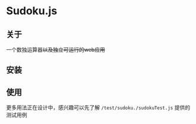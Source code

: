 # Sudoku.js

## 关于

一个数独运算器~~以及独立可运行的web应用~~

## 安装

## 使用

更多用法正在设计中，感兴趣可以先了解 `/test/sudoku./sudokuTest.js` 提供的测试用例